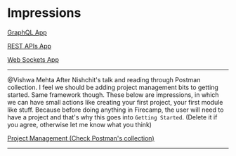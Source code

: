 # Impressions

[GraphQL App](Impressions/GraphQL%20App.csv)

[REST APIs App](Impressions/REST%20APIs%20App.csv)

[Web Sockets App](Impressions/Web%20Sockets%20App.csv)

---

@Vishwa Mehta After Nishchit's talk and reading through Postman collection. I feel we should be adding project management bits to getting started. Same framework though. These below are impressions, in which we can have small actions like creating your first project, your first module like stuff. Because before doing anything in Firecamp, the user will need to have a project and that's why this goes into `Getting Started`. 
(Delete it if you agree, otherwise let me know what you think) 

[Project Management (Check Postman's collection)](Impressions/Project%20Management%20Check%20Postman%20s%20collection.csv)

---